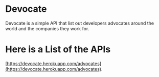 # Devocate
Devocate is a simple API that list out developers advocates around the world and the companies they work for.
# Here is a List of the APIs
[https://devocate.herokuapp.com/advocates](https://devocate.herokuapp.com/advocates).
